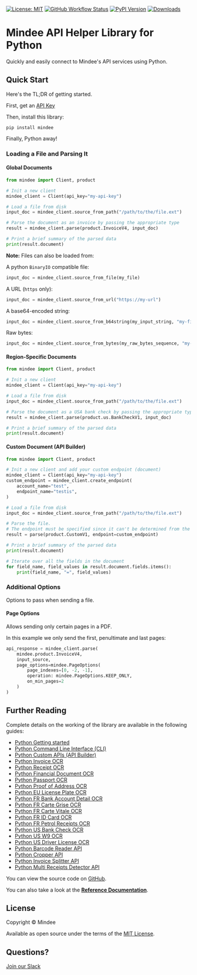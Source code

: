 [![License: MIT](https://img.shields.io/github/license/mindee/mindee-api-python)](https://opensource.org/licenses/MIT) [![GitHub Workflow Status](https://img.shields.io/github/actions/workflow/status/mindee/mindee-api-python/test.yml)](https://github.com/mindee/mindee-api-python) [![PyPI Version](https://img.shields.io/pypi/v/mindee)](https://pypi.org/project/mindee/) [![Downloads](https://img.shields.io/pypi/dm/mindee)](https://pypi.org/project/mindee/)

# Mindee API Helper Library for Python
Quickly and easily connect to Mindee's API services using Python.

## Quick Start
Here's the TL;DR of getting started.

First, get an [API Key](https://developers.mindee.com/docs/create-api-key)

Then, install this library:
```shell
pip install mindee
```

Finally, Python away!

### Loading a File and Parsing It

#### Global Documents
```python
from mindee import Client, product

# Init a new client
mindee_client = Client(api_key="my-api-key")

# Load a file from disk
input_doc = mindee_client.source_from_path("/path/to/the/file.ext")

# Parse the document as an invoice by passing the appropriate type
result = mindee_client.parse(product.InvoiceV4, input_doc)

# Print a brief summary of the parsed data
print(result.document)
```

**Note:** Files can also be loaded from:

A python `BinaryIO` compatible file:
```python
input_doc = mindee_client.source_from_file(my_file)
```

A URL (`https` only):
```python
input_doc = mindee_client.source_from_url("https://my-url")
```

A base64-encoded string:
```python
input_doc = mindee_client.source_from_b64string(my_input_string, "my-file-name")
```

Raw bytes:
```python
input_doc = mindee_client.source_from_bytes(my_raw_bytes_sequence, "my-file-name")
```

#### Region-Specific Documents
```python
from mindee import Client, product

# Init a new client
mindee_client = Client(api_key="my-api-key")

# Load a file from disk
input_doc = mindee_client.source_from_path("/path/to/the/file.ext")

# Parse the document as a USA bank check by passing the appropriate type
result = mindee_client.parse(product.us.BankCheckV1, input_doc)

# Print a brief summary of the parsed data
print(result.document)
```

#### Custom Document (API Builder)

```python
from mindee import Client, product

# Init a new client and add your custom endpoint (document)
mindee_client = Client(api_key="my-api-key")
custom_endpoint = mindee_client.create_endpoint(
    account_name="test",
    endpoint_name="testis",
)

# Load a file from disk
input_doc = mindee_client.source_from_path("/path/to/the/file.ext")

# Parse the file.
# The endpoint must be specified since it can't be determined from the class.
result = parse(product.CustomV1, endpoint=custom_endpoint)

# Print a brief summary of the parsed data
print(result.document)

# Iterate over all the fields in the document
for field_name, field_values in result.document.fields.items():
    print(field_name, "=", field_values)
```

### Additional Options
Options to pass when sending a file.

#### Page Options
Allows sending only certain pages in a PDF.

In this example we only send the first, penultimate and last pages:

```python
api_response = mindee_client.parse(
    mindee.product.InvoiceV4,
    input_source,
    page_options=mindee.PageOptions(
        page_indexes=[0, -2, -1],
        operation: mindee.PageOptions.KEEP_ONLY,
        on_min_pages=2
    )
)
```

## Further Reading
Complete details on the working of the library are available in the following guides:

* [Python Getting started](https://developers.mindee.com/docs/python-getting-started)
* [Python Command Line Interface (CLI)](https://developers.mindee.com/docs/python-cli)
* [Python Custom APIs (API Builder)](https://developers.mindee.com/docs/python-api-builder)
* [Python Invoice OCR](https://developers.mindee.com/docs/python-invoice-ocr)
* [Python Receipt OCR](https://developers.mindee.com/docs/python-receipt-ocr)
* [Python Financial Document OCR](https://developers.mindee.com/docs/python-financial-document-ocr)
* [Python Passport OCR](https://developers.mindee.com/docs/python-passport-ocr)
* [Python Proof of Address OCR](https://developers.mindee.com/docs/python-proof-of-address-ocr)
* [Python EU License Plate OCR](https://developers.mindee.com/docs/python-eu-license-plate-ocr)
* [Python FR Bank Account Detail OCR](https://developers.mindee.com/docs/python-fr-bank-account-details-ocr)
* [Python FR Carte Grise OCR](https://developers.mindee.com/docs/python-fr-carte-vitale-ocr)
* [Python FR Carte Vitale OCR](https://developers.mindee.com/docs/python-fr-carte-vitale-ocr)
* [Python FR ID Card OCR](https://developers.mindee.com/docs/python-fr-id-card-ocr)
* [Python FR Petrol Receipts OCR](https://developers.mindee.com/docs/python-fr-petrol-receipts-ocr)
* [Python US Bank Check OCR](https://developers.mindee.com/docs/python-us-bank-checks-ocr)
* [Python US W9 OCR](https://developers.mindee.com/docs/python-us-driver-license-ocr)
* [Python US Driver License OCR](https://developers.mindee.com/docs/python-us-w9-ocr)
* [Python Barcode Reader API](https://developers.mindee.com/docs/python-barcode-reader-api)
* [Python Cropper API](https://developers.mindee.com/docs/python-cropper-api)
* [Python Invoice Splitter API](https://developers.mindee.com/docs/python-invoice-splitter-api)
* [Python Multi Receipts Detector API](https://developers.mindee.com/docs/python-multi-receipts-detector-api)

You can view the source code on [GitHub](https://github.com/mindee/mindee-api-python).

You can also take a look at the
**[Reference Documentation](https://mindee.github.io/mindee-api-python/)**.

## License
Copyright © Mindee

Available as open source under the terms of the [MIT License](https://opensource.org/licenses/MIT).

## Questions?
[Join our Slack](https://join.slack.com/t/mindee-community/shared_invite/zt-1jv6nawjq-FDgFcF2T5CmMmRpl9LLptw)
